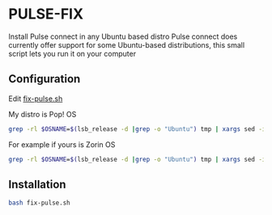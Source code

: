 # PULSE-FIX
Install Pulse connect in any Ubuntu based distro
Pulse connect does currently offer support for some Ubuntu-based distributions, this small script lets you run it on your computer

## Configuration

Edit [fix-pulse.sh](https://github.com/luisdiaz1997/PULSE-FIX/blob/master/fix-pulse.sh)

My distro is Pop! OS
```bash
grep -rl $OSNAME=$(lsb_release -d |grep -o "Ubuntu") tmp | xargs sed -i 's+grep -o "Ubuntu"+grep -o "Ubuntu\\|Pop"+g'
```
For example if yours is Zorin OS
```bash
grep -rl $OSNAME=$(lsb_release -d |grep -o "Ubuntu") tmp | xargs sed -i 's+grep -o "Ubuntu"+grep -o "Ubuntu\\|Zorin OS"+g'
```
## Installation

```bash
bash fix-pulse.sh
```

